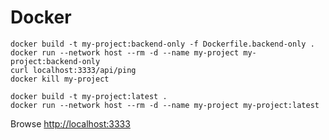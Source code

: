 # Docker

```
docker build -t my-project:backend-only -f Dockerfile.backend-only .
docker run --network host --rm -d --name my-project my-project:backend-only
curl localhost:3333/api/ping
docker kill my-project
```

```
docker build -t my-project:latest .
docker run --network host --rm -d --name my-project my-project:latest
```

Browse <http://localhost:3333>
